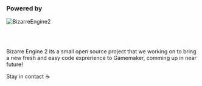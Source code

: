 ### Powered by

![BizarreEngine2](https://brunoo1545.github.io/assets/img/projects/be_engine_2.png)

<br>
<br>

Bizarre Engine 2 its a small open source project that we working on to bring a new fresh and easy code exprerience to Gamemaker, comming up in near future!

Stay in contact ☕
